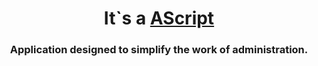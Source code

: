 <h1 align="center">It`s a <a href="https://github.com/mofee1/AScript" target="_blank">AScript</a></h1>
<h3 align="center">Application designed to simplify the work of administration.</h3>
